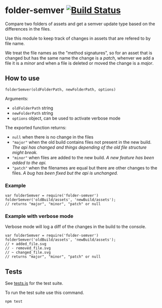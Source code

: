 # folder-semver [![Build Status](https://travis-ci.org/svnv/folder-semver.svg?branch=master)](https://travis-ci.org/svnv/folder-semver)

Compare two folders of assets and get a semver update type based on the differences in the files.

Use this module to keep track of changes in assets that are refered to  by file name. 

We treat the file names as the "method signatures", so for an asset that is changed but has the same name the change is a _patch_, whenver we add a file it is a _minor_ and when a file is deleted or moved the change is a _major_.


## How to use


`folderSemver(oldFolderPath, newFolderPath, options)`

Arguments:

- `oldFolderPath` string 
- `newFolderPath` string 
- `options` object, can be used to activate verbose mode


The exported function returns:

- `null` when there is no change in the files
- `"major"` when the old build contains files not present in the new build. _The api has changed and things depending of the old file structure might break._
- `"minor"` when files are added to the new build. _A new feature has been added to the api._  
- `"patch"` when the filenames are equal but there are other changes to the files. _A bug has been fixed but the api is unchanged._


### Example

	var folderSemver = require('folder-semver')
	folderSemver('oldBuild/assets', 'newBuild/assets');
	// returns "major", "minor", "patch" or null

### Example with verbose mode

Verbose mode will log a diff of the changes in the build to the console. 

	var folderSemver = require('folder-semver')
	folderSemver('oldBuild/assets', 'newBuild/assets');
	// + added_file.svg
	// - removed_file.svg
	// ~ changed_file.svg
	// returns "major", "minor", "patch" or null
	

## Tests

See [tests.js](https://github.com/svnv/folder-semver/blob/master/tests.js) for the test suite.

To run the test suite use this command.

	npm test
